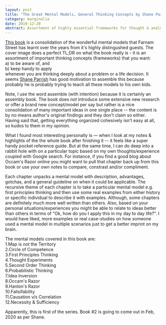 ```yaml
---
layout: post
title: "The Great Mental Models, General Thinking Concepts by Shane Parrish & Rhiannon Beaubien"
category: marginalia
date: 2019-12-28
abstract: Assortment of highly essential frameworks for thought & analysis
---
```


[This book](https://www.amazon.com/dp/B07P79P8ST/ref=cm_sw_em_r_mt_dp_U_1S8cEb25BWZQX) is a consolidation of the wonderful mental models that Farnam Street has learnt over the years from it's highly distingushed guests. The cover image does a perfect TL;DR on what the book really is - it is an assortment of important thinking concepts (frameworks) that you want:  
  a) to be aware of, and  
  b) keep handy to apply    
whenever you are thinking deeply about a problem or a life decision. It seems [Shane Parrish](https://twitter.com/ShaneAParrish) has good motivation to assemble this because probably he is probably trying to teach all these models to his own kids. 

Note, I use the word assemble (with intention) because it is certainly an assembly book. The book does 
_not_ introduce some extensive new research or offer a brand new concept/model per say but rather is a nice consolidation of many important ideas in one single place -- the content is by no means author's original findings and they don't claim so either. Having said that, getting everything organized cohesively isn't easy at all, so kudos to them in my opinion.

What I found most interesting personally is — when I look at my notes & highlights of the the whole book after finishing it -- it feels like a super handy pocket reference guide. But at the same time, I can do deep into a rabbit hole with on a particular topic based on my own thoughts/experience coupled with Google search. For instance, if you find a good blog about Occam's Razor online you might want to pull that chapter back up from this book or use your own notes to compare, constrast and/or compliment.

Each chapter unpacks a mental model with description, advantages, gotchas, and a general guideline on when it could be applicable. The recursive theme of each chapter is to take a particular mental model e.g. first principles thinking and then use some real examples from either history or specific individual to describe it with examples. Although, some chapters are definitely much more well written than others. Also, based on your personal situations/experiences you might be able to relate to ideas better than others in terms of "Ok, how do you I apply this in my day to day life?". I would have liked, more examples or real case-studies on how someone used a mental model in multiple scenarios just to get a better imprint on my brain.

The mental models covered in this book are:  
1.Map is _not_ the Territory  
2.Circle of Competence   
3.First Principles Thinking  
4.Thought Experiments   
5.Second Order Thinking  
6.Probabilistic Thinking   
7.Idea Inversion  
8.Occam's Razor  
9.Hanlon's Razor  
10.Falisifability  
11.Causation v/s Correlation  
12.Necessity & Sufficiency  

Apparently, this is first of the series. Book #2 is going to come out in Feb, 2020 as per Shane.